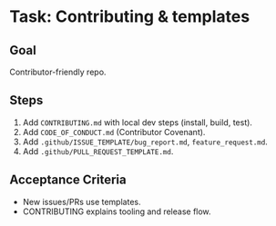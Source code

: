 # Task: Contributing & templates

## Goal
Contributor-friendly repo.

## Steps
1. Add `CONTRIBUTING.md` with local dev steps (install, build, test).
2. Add `CODE_OF_CONDUCT.md` (Contributor Covenant).
3. Add `.github/ISSUE_TEMPLATE/bug_report.md`, `feature_request.md`.
4. Add `.github/PULL_REQUEST_TEMPLATE.md`.

## Acceptance Criteria
- New issues/PRs use templates.
- CONTRIBUTING explains tooling and release flow.
